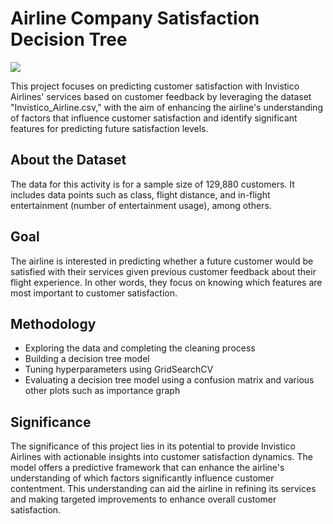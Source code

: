 # Airline Company Satisfaction Decision Tree
![](https://businesstravelerusa.com/wp-content/uploads/2023/05/Screenshot-2023-05-08-at-10.01.02-AM.png)

This project focuses on predicting customer satisfaction with Invistico Airlines' services based on customer feedback by leveraging the dataset "Invistico_Airline.csv," with the aim of enhancing the airline's understanding of factors that influence customer satisfaction and identify significant features for predicting future satisfaction levels.
## About the Dataset
The data for this activity is for a sample size of 129,880 customers. It includes data points such as class, flight distance, and in-flight entertainment (number of entertainment usage), among others. 
## Goal
The airline is interested in predicting whether a future customer would be satisfied with their services given previous customer feedback about their flight experience. In other words, they focus on knowing which features are most important to customer satisfaction.
## Methodology
- Exploring the data and completing the cleaning process
- Building a decision tree model
- Tuning hyperparameters using GridSearchCV
- Evaluating a decision tree model using a confusion matrix and various other plots such as importance graph
## Significance
The significance of this project lies in its potential to provide Invistico Airlines with actionable insights into customer satisfaction dynamics. The model offers a predictive framework that can enhance the airline's understanding of which factors significantly influence customer contentment. This understanding can aid the airline in refining its services and making targeted improvements to enhance overall customer satisfaction.
